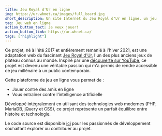 ```yaml
---
title: Jeu Royal d'Ur en ligne
img: https://ur.whnet.ca/images/full_board.jpg
short_description: Un site Internet du Jeu Royal d'Ur en ligne, un jeu de société vieux de 4500 ans!
tag: Jeu web en ligne
action_button_text: Je veux jouer!
action_button_link: https://ur.whnet.ca/
tags: ["highlight"]
---
```


Ce projet, né à l'été 2017 et entièrement remanié à l'hiver 2021, est une adaptation web du fascinant <a href="https://en.wikipedia.org/wiki/Royal_Game_of_Ur" target="_blank">Jeu Royal d'Ur</a>, l'un des plus anciens jeux de plateau connus au monde. Inspiré par une <a href="https://www.youtube.com/watch?v=WZskjLq040I" target="_blank">découverte sur YouTube</a>, ce projet est devenu une véritable passion qui m'a permis de rendre accessible ce jeu millénaire à un public contemporain.

Cette plateforme de jeu en ligne vous permet de :
- Jouer contre des amis en ligne
- Vous entraîner contre l'intelligence artificielle

Développé intégralement en utilisant des technologies web modernes (PHP, MariaDB, jQuery et CSS), ce projet représente un parfait équilibre entre histoire et technologie.

Le code source est disponible [ici](https://github.com/qwertyuu/the_royal_game_of_ur) pour les passionnés de développement souhaitant explorer ou contribuer au projet.

